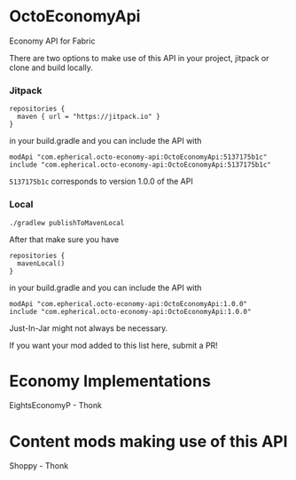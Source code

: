 # OctoEconomyApi
Economy API for Fabric

There are two options to make use of this API in your project, jitpack or clone and build locally.

### Jitpack

```
repositories {
  maven { url = "https://jitpack.io" }
}
```

in your build.gradle and you can include the API with

```
modApi "com.epherical.octo-economy-api:OctoEconomyApi:5137175b1c"
include "com.epherical.octo-economy-api:OctoEconomyApi:5137175b1c"
```

`5137175b1c` corresponds to version 1.0.0 of the API

### Local

`./gradlew publishToMavenLocal`

After that make sure you have 

```
repositories {
  mavenLocal()
}
```

in your build.gradle and you can include the API with

```
modApi "com.epherical.octo-economy-api:OctoEconomyApi:1.0.0"
include "com.epherical.octo-economy-api:OctoEconomyApi:1.0.0"
```

Just-In-Jar might not always be necessary.


If you want your mod added to this list here, submit a PR!

# Economy Implementations

EightsEconomyP - Thonk


# Content mods making use of this API

Shoppy - Thonk
